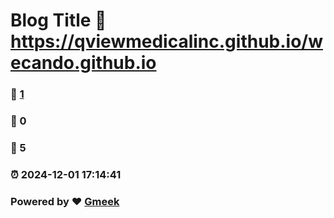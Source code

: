 # Blog Title :link: https://qviewmedicalinc.github.io/wecando.github.io 
### :page_facing_up: [1](https://qviewmedicalinc.github.io/wecando.github.io/tag.html) 
### :speech_balloon: 0 
### :hibiscus: 5 
### :alarm_clock: 2024-12-01 17:14:41 
### Powered by :heart: [Gmeek](https://github.com/Meekdai/Gmeek)
